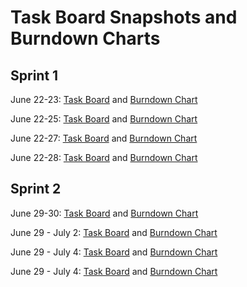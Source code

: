 # Task Board Snapshots and Burndown Charts 

## Sprint 1
June 22-23:  [Task Board](./Task_Board_Day1-2.png) and [Burndown Chart](./S1/Burndown_Day1-2.png)

June 22-25:  [Task Board](./Task_Board_Day1-4.png) and [Burndown Chart](./S1/Burndown_Day1-4.png)

June 22-27:  [Task Board](./Task_Board_Day1-6.png) and [Burndown Chart](./S1/Burndown_Day1-6.png)

June 22-28:  [Task Board](./Task_Board_Day1-7.png) and [Burndown Chart](./S1/Burndown_Day1-7.png)

## Sprint 2
June 29-30:  [Task Board](./S2/Task_Board_Day1-2.png) and [Burndown Chart](./S2/Burndown_Day1-2.png)

June 29 - July 2:  [Task Board](./S2/Task_Board_Day1-4.png) and [Burndown Chart](./S2/Burndown_Day1-4.png)

June 29 - July 4:  [Task Board](./S2/Task_Board_Day1-6.png) and [Burndown Chart](./S2/Burndown_Day1-6.png)

June 29 - July 4:  [Task Board](./S2/Task_Board_Day1-7.png) and [Burndown Chart](./S2/Burndown_Day1-7.png)